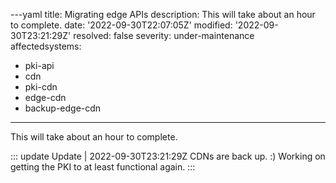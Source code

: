 ---yaml
title: Migrating edge APIs
description: This will take about an hour to complete.
date: '2022-09-30T22:07:05Z'
modified: '2022-09-30T23:21:29Z'
resolved: false
severity: under-maintenance
affectedsystems:
  - pki-api
  - cdn
  - pki-cdn
  - edge-cdn
  - backup-edge-cdn
---
This will take about an hour to complete.

::: update Update | 2022-09-30T23:21:29Z
CDNs are back up. :) Working on getting the PKI to at least functional again.
:::


